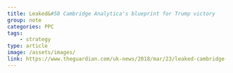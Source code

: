 ```yaml
---
title: Leaked&#58 Cambridge Analytica's blueprint for Trump victory
group: note
categories: PPC
tags:
    - strategy
type: article
image: /assets/images/
link: https://www.theguardian.com/uk-news/2018/mar/23/leaked-cambridge-analyticas-blueprint-for-trump-victory?CMP=fb_gu
---
```

